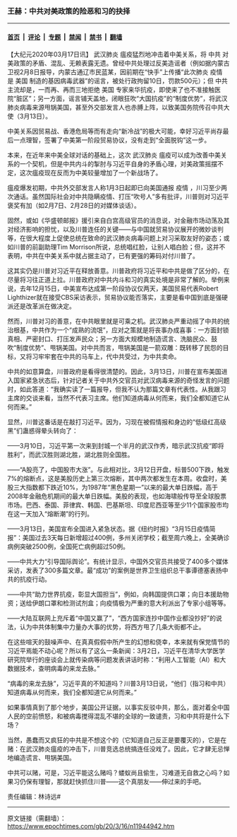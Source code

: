 ### 王赫：中共对美政策的险恶和习的抉择

---

#### [首页](../../../..?n11944942) &nbsp;|&nbsp; [评论](../../../../../epoch-comment?n11944942) &nbsp;|&nbsp; [专题](../../../../../epoch-special?n11944942) &nbsp;|&nbsp; [禁闻](../../../../../epoch-news?n11944942) &nbsp;|&nbsp; [禁书](../../../../../books?n11944942) &nbsp;|&nbsp; [翻墙](https://github.com/gfw-breaker/nogfw/blob/master/README.md?n11944942)


<div class="post_content" id="artbody" itemprop="articleBody">
 <!-- article content begin -->
 <p>
  【大纪元2020年03月17日讯】
  <ok href="https://www.epochtimes.com/gb/tag/%E6%AD%A6%E6%B1%89%E8%82%BA%E7%82%8E.html">
   武汉肺炎
  </ok>
  瘟疫猛烈地冲击着中美关系，将
  <ok href="https://www.epochtimes.com/gb/tag/%E4%B8%AD%E5%85%B1.html">
   中共
  </ok>
  对美政策的矛盾、混乱、无赖表露无遗。曾经中共处理过反美造谣者（例如据内蒙古卫视2月8日报导，内蒙古通辽市民蓝某，因前期在“快手”上传播“此次肺炎
  <ok href="https://www.epochtimes.com/gb/tag/%E7%96%AB%E6%83%85.html">
   疫情
  </ok>
  是
  <ok href="https://www.epochtimes.com/gb/tag/%E7%BE%8E%E5%9B%BD.html">
   美国
  </ok>
  制造的基因病毒武器”的谣言，被处行政拘留10日，罚款500元）；但
  <ok href="https://www.epochtimes.com/gb/tag/%E4%B8%AD%E5%85%B1.html">
   中共
  </ok>
  主流却是，一而再、再而三地拒绝
  <ok href="https://www.epochtimes.com/gb/tag/%E7%BE%8E%E5%9B%BD.html">
   美国
  </ok>
  专家来华抗疫，即使来了也不准接触医院“脏区”；另一方面，谣言铺天盖地，闭眼狂吹“大国抗疫”的“制度优势”，将武汉肺炎病毒来源甩锅美国，甚至外交部发言人也赤膊上阵，以致美国务院传召中共大使（3月13日）。
 </p>
 <p>
  中美关系因贸易战、香港危局等而有走向“新冷战”的极大可能，幸好习近平尚存最后一点理智，签署了中美第一阶段贸易协议，没有走到“全面脱钩”这一步。
 </p>
 <p>
  本来，在近年来中美全球对话的基础上，这次
  <ok href="https://www.epochtimes.com/gb/tag/%E6%AD%A6%E6%B1%89%E8%82%BA%E7%82%8E.html">
   武汉肺炎
  </ok>
  瘟疫可以成为改善中美关系的一个契机，但是中共内斗的掣肘与习近平自身的矛盾心理，对美政策摇摆不定，这次瘟疫现在反而为中美较量增加了一个新战场了。
 </p>
 <p>
  瘟疫爆发初期，中共外交部发言人称1月3日起即已向美国通报
  <ok href="https://www.epochtimes.com/gb/tag/%E7%96%AB%E6%83%85.html">
   疫情
  </ok>
  ，川习至少两次通话。虽然国际社会对中共隐瞒疫情、打压“吹号人”多有批评，川普则对习近平褒奖有加（如2月7日、2月28日的对媒体谈话）。
 </p>
 <p>
  固然，或如《华盛顿邮报》援引来自白宫高级官员的消息说，对金融市场动荡及其对经济影响的担忧，以及川普连任的关键——与中国就贸易协议展开的微妙谈判等，在很大程度上促使总统在致命的武汉肺炎病毒问题上对习采取友好的姿态；或如川普的前副助理Tim Morrison所说，总统唱红脸，让别人唱白脸；但，这并不表明，中共在中美关系中就占据主动了，已有更强的筹码对付川普了。
 </p>
 <p>
  这其实仍是川普对习近平在释放善意。川普政府将习近平和中共是做了区分的，在尽量将习往正道上拉。川普政府对中共内斗和习的真实处境是非常了解的。举例来说，去年12月15日，中美宣布达成第一阶段协议仅两天，美国贸易代表Robert Lighthizer就在接受CBS采访表示，贸易协议能否落实，主要是看中国到底是强硬派还是改革派在做决定。
 </p>
 <p>
  然而，川普对习的善意，在中共眼里就是可乘之机。武汉肺炎严重动摇了中共的统治根基，中共作为一个“成熟的流氓”，应对之策就是将丧事办成喜事：一方面封锁真相、严密封口、打压发声民众；另一方面大规模地制造谎言、洗脑民众、鼓吹“制度优势”、甩锅美国。对中共而言，甩锅美国是一箭双雕：既转移了民怨的目标，又将习牢牢套在中共的马车上，代中共受过，为中共卖命。
 </p>
 <p>
  中共的如意算盘，川普政府是看得很清楚的。因此，3月13日，川普在宣布美国进入国家紧急状态后，针对记者关于中共外交官员对武汉病毒来源的奇怪发言的问题时，如此答道：“我确实读了一篇报导，但我不认为那篇文章有代表性。从我跟习主席的交谈来看，当然不代表习主席。他们知道病毒从何而来，我们全都知道它从何而来。”
 </p>
 <p>
  显然，川普这番话是在敲打习近平。因为，习现在被假情报和身边的“低级红高级黑”们蛊惑得晕头转向了：
 </p>
 <p>
  ——3月10日，习近平第一次来到封城一个半月的武汉作秀，暗示武汉抗疫“即将胜利”，而武汉胜则湖北胜，湖北胜则全国胜。
 </p>
 <p>
  ——“A股亮了，中国股市大涨”。与此相对比，3月12日开盘，标普500下跌，触发7%的熔断点，这是美股历史上第三次熔断，其中两次都发生在本周。收盘时，美股三大指数都下跌近10%，为1987年“黑色星期一”以来的最大单日跌幅，高于2008年金融危机期间的最大单日跌幅。美股的表现，也如海啸般传导至全球股票市场。巴西、泰国、菲律宾、韩国、巴基斯坦、印度尼西亚等至少11个国家股市均在这一天加入“熔断潮”的行列。
 </p>
 <p>
  ——3月13日，美国宣布全国进入紧急状态。据《纽约时报》“3月15日疫情简报”：美国过去3天每日新增超过400例，多州关闭学校；截至周六晚上，全美确诊病例突破2500例，全国死亡病例超过50例。
 </p>
 <p>
  ——中共大力“引导国际舆论”。有统计显示，中国外交官员共接受了400多个媒体采访，发表了300多篇文章。最“成功”的案例是世界卫生组织总干事谭德塞表扬中共的抗疫行动。
 </p>
 <p>
  ——中共“助力世界抗疫，彰显大国担当”，例如，向韩国提供口罩；向日本援助物资；送给伊朗口罩和检测试剂盒；向疫情极为严重的意大利派出了专家小组等等。
 </p>
 <p>
  ——大陆互联网上充斥着“中国又赢了”，“西方国家连抄中国作业都没抄好”的说法，认为中共体制集中力量办大事的优势，将西方甩了几条大街都不止。
 </p>
 <p>
  在这些喧天的鼓噪声中、在真真假假中所产生的幻想和侥幸，本来就有保党情节的习近平焉能不动心呢？所以有了这么一条新闻：3月2日，习近平在清华大学医学研究院举行的座谈会上就传染病等问题发表讲话时称：“利用人工智能（AI）和大数据技术，查明病毒的来龙去脉。”
 </p>
 <p>
  “病毒的来龙去脉”，习近平真的不知道吗？川普3月13日说，“他们（指习和中共）知道病毒从何而来，我们全都知道它从何而来。”
 </p>
 <p>
  如果事情真到了那个地步，美国公开证据，以事实反驳中共，那么，面对着全中国人民的空前愤怒，和被病毒搅得混乱不堪的全球的一致谴责，习和中共将是什么下场？
 </p>
 <p>
  当然，愚蠢而又疯狂的中共是不想这个的（它知道自己反正是要覆灭的），它是在赌：在武汉肺炎瘟疫的冲击下，川普竞选总统搞连任没戏了。因此，它才肆无忌惮地编造谎言、甩锅美国。
 </p>
 <p>
  中共可以赌，可是，习近平能这么赌吗？蝼蚁尚且偷生，习难道无自救之心吗？如果习仍保有理智，那就赶快抓住川普——这个真朋友——伸过来的手吧。
 </p>
 <p>
  责任编辑：林诗远#
 </p>
 <!-- article content end -->
 <div id="below_article_ad">
 </div>
</div>


---

原文链接（需翻墙）：https://www.epochtimes.com/gb/20/3/16/n11944942.htm